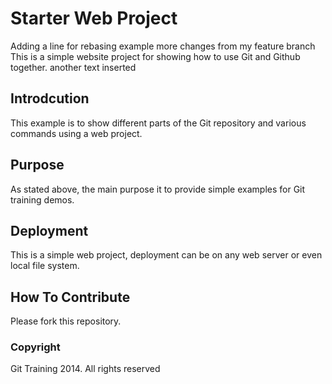 # Starter Web Project
Adding a line for rebasing example
more changes from my feature branch
This is a simple website project for
showing how to use Git and Github together.
another text inserted
## Introdcution

This example is to show different parts
of the Git repository and various commands
using a web project.

## Purpose

As stated above, the main purpose it to
provide simple examples for Git training
demos.

## Deployment

This is a simple web project, deployment
can be on any web server or even local
file system.

## How To Contribute

Please fork this repository.

### Copyright

Git Training 2014. All rights reserved
